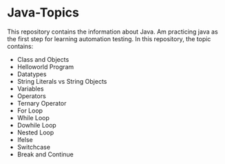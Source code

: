 # Java-Topics
This repository contains the information about Java. 
Am practicing java as the first step for learning automation testing.
In this repository, the topic contains:
- Class and Objects
- Helloworld Program
- Datatypes
- String Literals vs String Objects
- Variables
- Operators
- Ternary Operator
- For Loop
- While Loop
- Dowhile Loop
- Nested Loop
- Ifelse
- Switchcase
- Break and Continue

